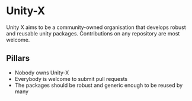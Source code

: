 # Unity-X
Unity X aims to be a community-owned organisation that develops robust and reusable unity packages. Contributions on any repository are most welcome.
## Pillars
* Nobody owns Unity-X
* Everybody is welcome to submit pull requests
* The packages should be robust and generic enough to be reused by many
